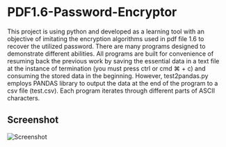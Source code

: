 # PDF1.6-Password-Encryptor

This project is using python and developed as a learning tool with an objective of imitating the encryption algorithms used in pdf file 1.6 to recover the utilized password. There are many programs designed to demonstrate different abilities. All programs are built for convenience of resuming back the previous work by saving the essential data in a text file at the instance of termination (you must press ctrl or cmd ⌘ + c) and consuming the stored data in the beginning. However, test2pandas.py employs PANDAS library to output the data at the end of the program to a csv file (test.csv).
Each program iterates through different parts of ASCII characters.

## Screenshot

<picture>
 <img alt="Screenshot" src="https://raw.githubusercontent.com/ambientWave/PDF1.6-Password-Encryptor/main/Image.png">
</picture>
